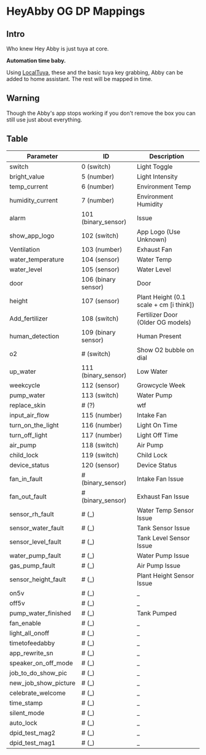 # HeyAbby OG DP Mappings

## Intro

Who knew Hey Abby is just tuya at core.

**Automation time baby.**

Using [LocalTuya](https://github.com/rospogrigio/localtuya), these and the basic tuya key grabbing, Abby can be added to home assistant. The rest will be mapped in time.

## Warning

Though the Abby's app stops working if you don't remove the box you can still use just about everything.

## Table

| Parameter              | ID                | Description                                |
|------------------------|-------------------|--------------------------------------------|
| switch                 | 0 (switch)        | Light Toggle                               |
| bright_value           | 5 (number)        | Light Intensity                            |
| temp_current           | 6 (number)        | Environment Temp                           |
| humidity_current       | 7 (number)        | Environment Humidity                       |
| alarm                  | 101 (binary_sensor) | Issue                                     |
| show_app_logo          | 102 (switch)      | App Logo (Use Unknown)                                  |
| Ventilation            | 103 (number)      | Exhaust Fan                                |
| water_temperature      | 104 (sensor)      | Water Temp                                 |
| water_level            | 105 (sensor)      | Water Level                                |
| door                   | 106 (binary sensor) | Door                                      |
| height                 | 107 (sensor)      | Plant Height (0.1 scale + cm [i think])    |
| Add_fertilizer         | 108 (switch)      | Fertilizer Door (Older OG models)          |
| human_detection        | 109 (binary sensor) | Human Present                             |
| o2                     | # (switch)      | Show O2 bubble on dial                                   |
| up_water               | 111 (binary_sensor) | Low Water                                 |
| weekcycle              | 112 (sensor)      | Growcycle Week                             |
| pump_water             | 113 (switch)      | Water Pump                                 |
| replace_skin           | # (?)             | wtf                                        |
| input_air_flow         | 115 (number)      | Intake Fan                                 |
| turn_on_the_light      | 116 (number)      | Light On Time                              |
| turn_off_light         | 117 (number)      | Light Off Time                             |
| air_pump               | 118 (switch)      | Air Pump                                   |
| child_lock             | 119 (switch)      | Child Lock                                 |
| device_status          | 120 (sensor)      | Device Status                              |
| fan_in_fault           | # (binary_sensor) | Intake Fan Issue                           |
| fan_out_fault          | # (binary_sensor) | Exhaust Fan Issue                          |
| sensor_rh_fault        | # (_)             | Water Temp Sensor Issue                    |
| sensor_water_fault     | # (_)             | Tank Sensor Issue                          |
| sensor_level_fault     | # (_)             | Tank Level Sensor Issue                    |
| water_pump_fault       | # (_)             | Water Pump Issue                           |
| gas_pump_fault         | # (_)             | Air Pump Issue                             |
| sensor_height_fault    | # (_)             | Plant Height Sensor Issue                  |
| on5v                   | # (_)             | _                                          |
| off5v                  | # (_)             | _                                          |
| pump_water_finished    | # (_)             | Tank Pumped                                |
| fan_enable             | # (_)             | _                                          |
| light_all_onoff        | # (_)             | _                                          |
| timetofeedabby         | # (_)             | _                                          |
| app_rewrite_sn         | # (_)             | _                                          |
| speaker_on_off_mode    | # (_)             | _                                          |
| job_to_do_show_pic     | # (_)             | _                                          |
| new_job_show_picture   | # (_)             | _                                          |
| celebrate_welcome      | # (_)             | _                                          |
| time_stamp             | # (_)             | _                                          |
| silent_mode            | # (_)             | _                                          |
| auto_lock              | # (_)             | _                                          |
| dpid_test_mag2         | # (_)             | _                                          |
| dpid_test_mag1         | # (_)             | _                                          |
